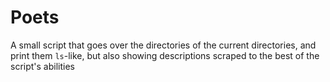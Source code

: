 # Poets

A small script that goes over the directories of the current directories, and print them
`ls`-like, but also showing descriptions scraped to the best of the script's abilities
